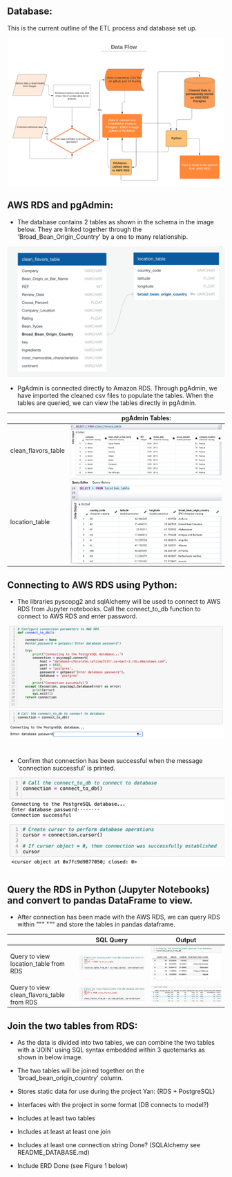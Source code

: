 ## Database:

This is the current outline of the ETL process and database set up. 

![data_flow_diagram](https://github.com/jilek/DataBootcampFinalProject/blob/main/Yan/Segment2/screenshots/data_flow_diagram.png)


## AWS RDS and pgAdmin: 

* The database contains 2 tables as shown in the schema in the image below. They are linked together through the 'Broad_Bean_Origin_Country' by a one to many relationship.

![Schema](https://github.com/jilek/DataBootcampFinalProject/blob/main/Yan/Segment2/screenshots/schema.png)

* PgAdmin is connected directly to Amazon RDS. Through pgAdmin, we have imported the cleaned csv files to populate the tables. When the tables are queried, we can view the tables directly in pgAdmin.

|   |      pgAdmin Tables:     |
|----------|:-------------:|
|clean_flavors_table |  ![clean_flavors](https://github.com/jilek/DataBootcampFinalProject/blob/main/Yan/Segment2/screenshots/clean_flavors_table_pdadmin.png) | 
| location_table |  ![loc_table](https://github.com/jilek/DataBootcampFinalProject/blob/main/Yan/Segment2/screenshots/location_table_pgadmin.png)  |  

## Connecting to AWS RDS using Python:

* The libraries pyscopg2 and sqlAlchemy will be used to connect to AWS RDS from Jupyter notebooks. Call the connect_to_db function to connect to AWS RDS and enter password.

![connect_to_rds](https://github.com/jilek/DataBootcampFinalProject/blob/main/Yan/Segment2/screenshots/connect_to_rds.png)

#
* Confirm that connection has been successful when the message 'connection successful' is printed.

![connect_success](https://github.com/jilek/DataBootcampFinalProject/blob/main/Yan/Segment2/screenshots/connection_confirmed.png)

#

## Query the RDS in Python (Jupyter Notebooks) and convert to pandas DataFrame to view.

* After connection has been made with the AWS RDS, we can query RDS within """ """ and store the tables in pandas dataframe.

|  |      SQL Query     |  Output |
|----------|:-------------:|:------:|
| Query to view location_table from RDS |![query_loc](https://github.com/jilek/DataBootcampFinalProject/blob/main/Yan/Segment2/screenshots/query_loc_table.png) |![output_loc](https://github.com/jilek/DataBootcampFinalProject/blob/main/Yan/Segment2/screenshots/rds_loc_table.png) |
| Query to view clean_flavors_table from RDS |![query_clean](https://github.com/jilek/DataBootcampFinalProject/blob/main/Yan/Segment2/screenshots/query_clean_flavors.png) |  ![clean_output](https://github.com/jilek/DataBootcampFinalProject/blob/main/Yan/Segment2/screenshots/rds_clean_flavors.png) |

## Join the two tables from RDS:

* As the data is divided into two tables, we can combine the two tables with a 'JOIN' using SQL syntax embedded within 3 quotemarks as shown in below image.
* The two tables will be joined together on the 'broad_bean_origin_country' column.




* Stores static data for use during the project	Yan: (RDS + PostgreSQL)	

* Interfaces with the project in some format (DB connects to model?)

* Includes at least two tables

* Includes at least at least one join

* Includes at least one connection string	Done? (SQLAlchemy see README_DATABASE.md)	

* Include ERD	Done (see Figure 1 below)	




